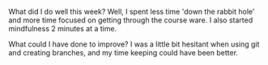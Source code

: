 What did I do well this week?
Well, I spent less time 'down the rabbit hole' and more time focused on
getting through the course ware. I also started mindfulness 2 minutes at a time.

What could I have done to improve?
I was a little bit hesitant when using git and creating branches, and my time keeping could have been better.
